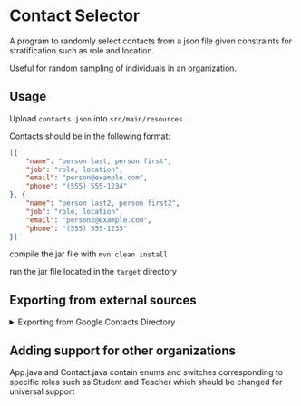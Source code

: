 # Contact Selector

A program to randomly select contacts from a json file given constraints for stratification such as role and location.

Useful for random sampling of individuals in an organization.

## Usage

Upload `contacts.json` into `src/main/resources`

Contacts should be in the following format:

```json
[{
    "name": "person last, person first",
    "job": "role, location",
    "email": "person@example.com",
    "phone": "(555) 555-1234"
}, {
    "name": "person last2, person first2",
    "job": "role, location",
    "email": "person2@example.com",
    "phone": "(555) 555-1235"
}]
```

compile the jar file with `mvn clean install`

run the jar file located in the `target` directory



## Exporting from external sources

<details>
  <summary>Exporting from Google Contacts Directory</summary>

  The following javascript code can be run in the directory tab:

  ```javascript
function sleep(ms) {
 return new Promise((resolve) => {
 setTimeout(resolve, ms);
 });
}

window.exportedContactsStorage = [];
window.scroller = document.querySelectorAll('.ZvpjBb.C8Dkz')[0].parentElement.parentElement.parentElement.parentElement.parentElement;
while (scroller.scrollHeight - scroller.scrollTop > 400) {
 for (let element of document.querySelectorAll('.ZvpjBb.C8Dkz')[0].querySelectorAll('.XXcuqd')) {
 if (element.firstChild.childNodes.length === 1) {
 break;
 }
 let name = element.firstChild.childNodes[1].innerText;
 let job = element.firstChild.childNodes[4].innerText;
 let email = element.firstChild.childNodes[2].innerText;
 let phone = element.firstChild.childNodes[3].innerText;
 window.exportedContactsStorage.push({'name': name, 'job': job, 'email': email, 'phone': phone});
 }
 scroller.scrollTo({
 top: scroller.scrollTop + 400,
 behavior: 'smooth'
 });
 console.log(
 'Completed iteration;',
 scroller.scrollTop.toString() + '/' + scroller.scrollHeight.toString() +
 ' = ' + (scroller.scrollTop / scroller.scrollHeight * 100).toString() + '%'
 );
 await sleep((Math.random() * 2 + 0.5)*1000);
}
  ```

  Credit: https://www.reddit.com/r/GoogleAppsScript/comments/qrtnfc/comment/ikmgh36

  The exported contacts are saved in json inside the `window.exportedContactsStorage` variable. This should be downloaded and saved as `contacts.json` by running the following in console and copying the string output `JSON.stringify(window.exportedContactsStorage);`

</details>



## Adding support for other organizations

App.java and Contact.java contain enums and switches corresponding to specific roles such as Student and Teacher which should be changed for universal support
